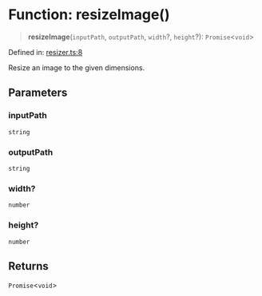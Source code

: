 # Function: resizeImage()

> **resizeImage**(`inputPath`, `outputPath`, `width`?, `height`?): `Promise`\<`void`\>

Defined in: [resizer.ts:8](https://github.com/The-Node-Forge/image-resizer-cli/blob/a50dec538743738c16fa6c46084c5ae1f6446b33/src/resizer.ts#L8)

Resize an image to the given dimensions.

## Parameters

### inputPath

`string`

### outputPath

`string`

### width?

`number`

### height?

`number`

## Returns

`Promise`\<`void`\>
